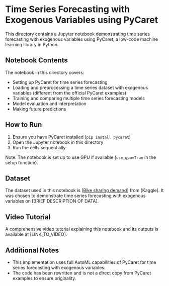 # Time Series Forecasting with Exogenous Variables using PyCaret

This directory contains a Jupyter notebook demonstrating time series forecasting with exogenous variables using PyCaret, a low-code machine learning library in Python.

## Notebook Contents

The notebook in this directory covers:

- Setting up PyCaret for time series forecasting
- Loading and preprocessing a time series dataset with exogenous variables (different from the official PyCaret examples)
- Training and comparing multiple time series forecasting models
- Model evaluation and interpretation
- Making future predictions

## How to Run

1. Ensure you have PyCaret installed (`pip install pycaret`)
2. Open the Jupyter notebook in this directory
3. Run the cells sequentially

Note: The notebook is set up to use GPU if available (`use_gpu=True` in the setup function).

## Dataset

The dataset used in this notebook is [[Bike sharing demand](https://www.kaggle.com/competitions/bike-sharing-demand/data)] from [Kaggle]. It was chosen to demonstrate time series forecasting with exogenous variables on [BRIEF DESCRIPTION OF DATA].

## Video Tutorial

A comprehensive video tutorial explaining this notebook and its outputs is available at [LINK_TO_VIDEO].

## Additional Notes

- This implementation uses full AutoML capabilities of PyCaret for time series forecasting with exogenous variables.
- The code has been rewritten and is not a direct copy from PyCaret examples to ensure originality.